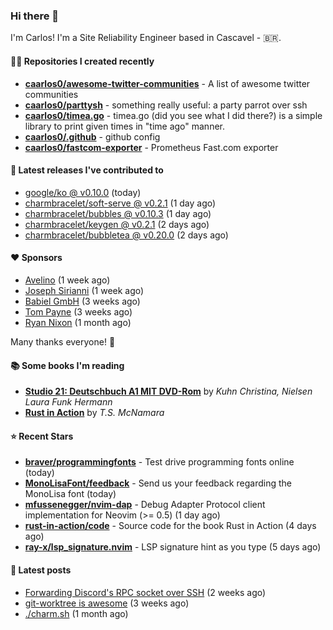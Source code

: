 ### Hi there 👋

I'm Carlos! I'm a Site Reliability Engineer based in Cascavel - 🇧🇷.

#### 👨‍💻 Repositories I created recently
- **[caarlos0/awesome-twitter-communities](https://github.com/caarlos0/awesome-twitter-communities)** - A list of awesome twitter communities
- **[caarlos0/parttysh](https://github.com/caarlos0/parttysh)** - something really useful: a party parrot over ssh
- **[caarlos0/timea.go](https://github.com/caarlos0/timea.go)** - timea.go (did you see what I did there?) is a simple library to print given times in &#34;time ago&#34; manner.
- **[caarlos0/.github](https://github.com/caarlos0/.github)** - github config
- **[caarlos0/fastcom-exporter](https://github.com/caarlos0/fastcom-exporter)** - Prometheus Fast.com exporter

#### 🚀 Latest releases I've contributed to


- [google/ko @ v0.10.0](https://github.com/google/ko/releases/tag/v0.10.0) (today)
- [charmbracelet/soft-serve @ v0.2.1](https://github.com/charmbracelet/soft-serve/releases/tag/v0.2.1) (1 day ago)
- [charmbracelet/bubbles @ v0.10.3](https://github.com/charmbracelet/bubbles/releases/tag/v0.10.3) (1 day ago)
- [charmbracelet/keygen @ v0.2.1](https://github.com/charmbracelet/keygen/releases/tag/v0.2.1) (2 days ago)
- [charmbracelet/bubbletea @ v0.20.0](https://github.com/charmbracelet/bubbletea/releases/tag/v0.20.0) (2 days ago)

#### ❤️ Sponsors
- [Avelino](https://github.com/avelino) (1 week ago)
- [Joseph Sirianni](https://github.com/jsirianni) (1 week ago)
- [Babiel GmbH](https://github.com/babiel) (3 weeks ago)
- [Tom Payne](https://github.com/twpayne) (3 weeks ago)
- [Ryan Nixon](https://github.com/taiidani) (1 month ago)

Many thanks everyone! 🙏

#### 📚 Some books I'm reading
- **[Studio 21: Deutschbuch A1 MIT DVD-Rom](https://www.goodreads.com/book/show/25495148-studio-21)** by _Kuhn Christina, Nielsen Laura Funk Hermann_
- **[Rust in Action](https://www.goodreads.com/book/show/45731908-rust-in-action)** by _T.S. McNamara_

#### ⭐ Recent Stars


- **[braver/programmingfonts](https://github.com/braver/programmingfonts)** - Test drive programming fonts online (today)
- **[MonoLisaFont/feedback](https://github.com/MonoLisaFont/feedback)** - Send us your feedback regarding the MonoLisa font (today)
- **[mfussenegger/nvim-dap](https://github.com/mfussenegger/nvim-dap)** - Debug Adapter Protocol client implementation for Neovim (&gt;= 0.5) (1 day ago)
- **[rust-in-action/code](https://github.com/rust-in-action/code)** - Source code for the book Rust in Action (4 days ago)
- **[ray-x/lsp_signature.nvim](https://github.com/ray-x/lsp_signature.nvim)** - LSP signature hint as you type (5 days ago)

#### 📄 Latest posts
- [Forwarding Discord&#39;s RPC socket over SSH](https://carlosbecker.com/posts/discord-rpc-ssh/) (2 weeks ago)
- [git-worktree is awesome](https://carlosbecker.com/posts/git-worktrees/) (3 weeks ago)
- [./charm.sh](https://carlosbecker.com/posts/charm/) (1 month ago)
